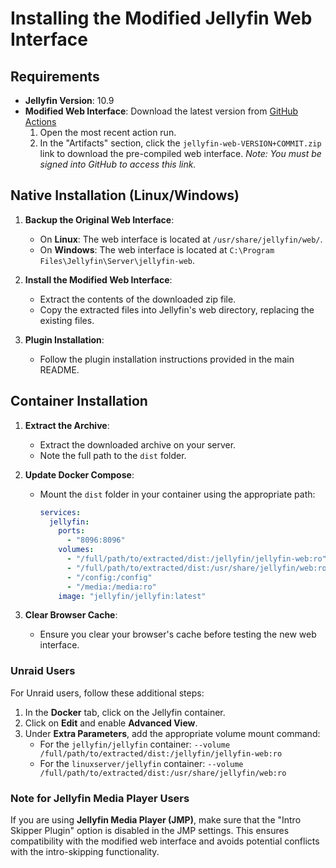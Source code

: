# Installing the Modified Jellyfin Web Interface

## Requirements

- **Jellyfin Version**: 10.9
- **Modified Web Interface**: Download the latest version from [GitHub Actions](https://github.com/intro-skipper/intro-skipper/actions/workflows/webui.yml)
  1. Open the most recent action run.
  2. In the "Artifacts" section, click the `jellyfin-web-VERSION+COMMIT.zip` link to download the pre-compiled web interface. *Note: You must be signed into GitHub to access this link.*

## Native Installation (Linux/Windows)

1. **Backup the Original Web Interface**:
   - On **Linux**: The web interface is located at `/usr/share/jellyfin/web/`.
   - On **Windows**: The web interface is located at `C:\Program Files\Jellyfin\Server\jellyfin-web`.
  
2. **Install the Modified Web Interface**:
   - Extract the contents of the downloaded zip file.
   - Copy the extracted files into Jellyfin's web directory, replacing the existing files.

3. **Plugin Installation**:
   - Follow the plugin installation instructions provided in the main README.

## Container Installation

1. **Extract the Archive**:
   - Extract the downloaded archive on your server.
   - Note the full path to the `dist` folder.

2. **Update Docker Compose**:
   - Mount the `dist` folder in your container using the appropriate path:
     ```yaml
     services:
       jellyfin:
         ports:
           - "8096:8096"
         volumes:
           - "/full/path/to/extracted/dist:/jellyfin/jellyfin-web:ro"  # For the official container
           - "/full/path/to/extracted/dist:/usr/share/jellyfin/web:ro" # For the linuxserver container
           - "/config:/config"
           - "/media:/media:ro"
         image: "jellyfin/jellyfin:latest"
     ```

3. **Clear Browser Cache**:
   - Ensure you clear your browser's cache before testing the new web interface.

### Unraid Users

For Unraid users, follow these additional steps:

1. In the **Docker** tab, click on the Jellyfin container.
2. Click on **Edit** and enable **Advanced View**.
3. Under **Extra Parameters**, add the appropriate volume mount command:
   - For the `jellyfin/jellyfin` container: `--volume /full/path/to/extracted/dist:/jellyfin/jellyfin-web:ro`
   - For the `linuxserver/jellyfin` container: `--volume /full/path/to/extracted/dist:/usr/share/jellyfin/web:ro`

### Note for Jellyfin Media Player Users

If you are using **Jellyfin Media Player (JMP)**, make sure that the "Intro Skipper Plugin" option is disabled in the JMP settings. This ensures compatibility with the modified web interface and avoids potential conflicts with the intro-skipping functionality.
